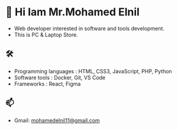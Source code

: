 # 👋 Hi Iam Mr.Mohamed Elnil
- Web developer interested in software and tools development.
- This is PC & Laptop Store.

## 🛠 
- Programming languages : HTML, CSS3, JavaScript, PHP, Python 
- Software tools        : Docker, Git, VS Code
- Frameworks            : React, Figma

## 📫 
- Gmail: mohamedelnil11@gmail.com
